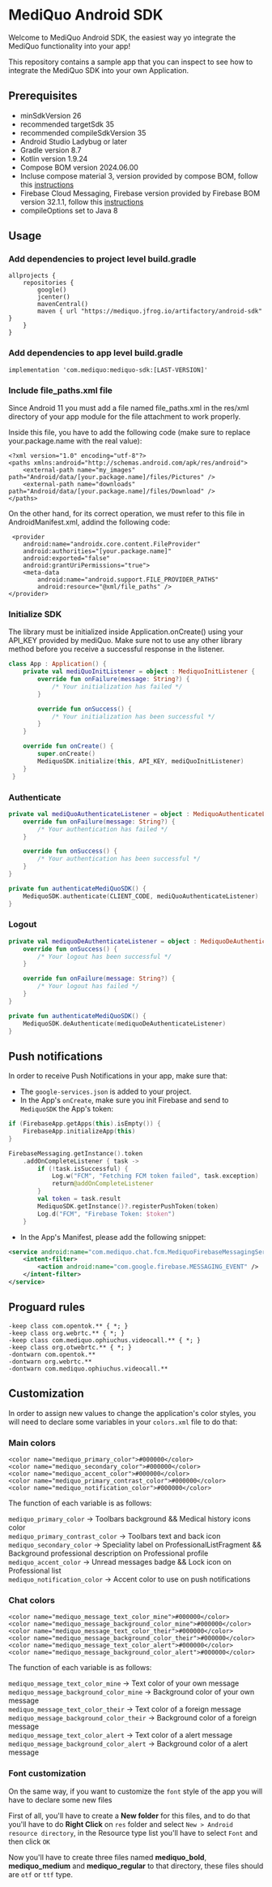 # MediQuo Android SDK
Welcome to MediQuo Android SDK, the easiest way yo integrate the MediQuo functionality into your app!

This repository contains a sample app that you can inspect to see how to integrate the MediQuo SDK into your own Application.

## Prerequisites
- minSdkVersion 26
- recommended targetSdk 35
- recommended compileSdkVersion 35
- Android Studio Ladybug or later
- Gradle version 8.7
- Kotlin version 1.9.24
- Compose BOM version 2024.06.00
- Incluse compose material 3, version provided by compose BOM, follow this [instructions](https://developer.android.com/develop/ui/compose/setup#setup-compose)
- Firebase Cloud Messaging, Firebase version provided by Firebase BOM version 32.1.1, follow this [instructions](https://firebase.google.com/docs/cloud-messaging/android/client)
- compileOptions set to Java 8

## Usage

### Add dependencies to project level build.gradle
````
allprojects {
    repositories {
        google()
        jcenter()
        mavenCentral()
        maven { url "https://mediquo.jfrog.io/artifactory/android-sdk" }
    }
}
````
### Add dependencies to app level build.gradle
````
implementation 'com.mediquo:mediquo-sdk:[LAST-VERSION]'
````

### Include file_paths.xml file
Since Android 11 you must add a file named file_paths.xml in the res/xml directory of your app module for the file attachment to work properly.

Inside this file, you have to add the following code (make sure to replace your.package.name with the real value):
````
<?xml version="1.0" encoding="utf-8"?>
<paths xmlns:android="http://schemas.android.com/apk/res/android">
    <external-path name="my_images" path="Android/data/[your.package.name]/files/Pictures" />
    <external-path name="downloads" path="Android/data/[your.package.name]/files/Download" />
</paths>
````
On the other hand, for its correct operation, we must refer to this file in AndroidManifest.xml, addind the following code:
````
 <provider
    android:name="androidx.core.content.FileProvider"
    android:authorities="[your.package.name]"
    android:exported="false"
    android:grantUriPermissions="true">
    <meta-data
        android:name="android.support.FILE_PROVIDER_PATHS"
        android:resource="@xml/file_paths" />
</provider>
````
### Initialize SDK
The library must be initialized inside Application.onCreate() using your API_KEY provided by mediQuo. Make sure not to use any other library method before you receive a successful response in the listener.
````kotlin
class App : Application() {
    private val mediQuoInitListener = object : MediquoInitListener {
        override fun onFailure(message: String?) {
            /* Your initialization has failed */
        }

        override fun onSuccess() {
            /* Your initialization has been successful */
        }
    }

    override fun onCreate() {
        super.onCreate()
        MediquoSDK.initialize(this, API_KEY, mediQuoInitListener)
    }
 }
````
### Authenticate
````kotlin
private val mediQuoAuthenticateListener = object : MediquoAuthenticateListener {
    override fun onFailure(message: String?) {
        /* Your authentication has failed */
    }

    override fun onSuccess() {
        /* Your authentication has been successful */
    }
}

private fun authenticateMediQuoSDK() {
    MediquoSDK.authenticate(CLIENT_CODE, mediQuoAuthenticateListener)
}
````
### Logout
````kotlin
private val mediquoDeAuthenticateListener = object : MediquoDeAuthenticateListener {
    override fun onSuccess() {
        /* Your logout has been successful */
    }

    override fun onFailure(message: String?) {
        /* Your logout has failed */
    }
}

private fun authenticateMediQuoSDK() {
    MediquoSDK.deAuthenticate(mediquoDeAuthenticateListener)
}
````
## Push notifications

In order to receive Push Notifications in your app, make sure that:
- The `google-services.json` is added to your project. 
- In the App's `onCreate`, make sure you init Firebase and send to `MediquoSDK` the App's token:

```kotlin
if (FirebaseApp.getApps(this).isEmpty()) {
    FirebaseApp.initializeApp(this)
}

FirebaseMessaging.getInstance().token
    .addOnCompleteListener { task ->
        if (!task.isSuccessful) {
            Log.w("FCM", "Fetching FCM token failed", task.exception)
            return@addOnCompleteListener
        }
        val token = task.result
        MediquoSDK.getInstance()?.registerPushToken(token)
        Log.d("FCM", "Firebase Token: $token")
    }
```

- In the App's Manifest, please add the following snippet:

```xml
<service android:name="com.mediquo.chat.fcm.MediquoFirebaseMessagingService" android:exported="false">
	<intent-filter>
		<action android:name="com.google.firebase.MESSAGING_EVENT" />
	</intent-filter>
</service>
```

## Proguard rules

````
-keep class com.opentok.** { *; }
-keep class org.webrtc.** { *; }
-keep class com.mediquo.ophiuchus.videocall.** { *; }
-keep class org.otwebrtc.** { *; }
-dontwarn com.opentok.**
-dontwarn org.webrtc.**
-dontwarn com.mediquo.ophiuchus.videocall.**
````

## Customization

In order to assign new values ​​to change the application's color styles, you will need to declare some variables in your `colors.xml` file to do that:

### Main colors

````
<color name="mediquo_primary_color">#000000</color>
<color name="mediquo_secondary_color">#000000</color>
<color name="mediquo_accent_color">#000000</color>
<color name="mediquo_primary_contrast_color">#000000</color>
<color name="mediquo_notification_color">#000000</color>
````

The function of each variable is as follows:

`mediquo_primary_color` -> Toolbars background && Medical history icons color  
`mediquo_primary_contrast_color` -> Toolbars text and back icon  
`mediquo_secondary_color` -> Speciality label on ProfessionalListFragment && Background professional description on Professional profile  
`mediquo_accent_color` -> Unread messages badge && Lock icon on Professional list  
`mediquo_notification_color` -> Accent color to use on push notifications    

### Chat colors

````
<color name="mediquo_message_text_color_mine">#000000</color>
<color name="mediquo_message_background_color_mine">#000000</color>
<color name="mediquo_message_text_color_their">#000000</color>
<color name="mediquo_message_background_color_their">#000000</color>
<color name="mediquo_message_text_color_alert">#000000</color>
<color name="mediquo_message_background_color_alert">#000000</color>
````

The function of each variable is as follows:

`mediquo_message_text_color_mine` -> Text color of your own message  
`mediquo_message_background_color_mine` -> Background color of your own message  
`mediquo_message_text_color_their` -> Text color of a foreign message  
`mediquo_message_background_color_their` -> Background color of a foreign message  
`mediquo_message_text_color_alert` -> Text color of a alert message  
`mediquo_message_background_color_alert` -> Background color of a alert message

### Font customization
On the same way, if you want to customize the `font` style of the app you will have to declare some new files

First of all, you'll have to create a **New folder** for this files, and to do that you'll have to do **Right Click** on `res` folder and select `New > Android resource directory`, in the Resource type list you'll have to select `Font` and then click `OK`

Now you'll have to create three files named **mediquo_bold**, **mediquo_medium** and **mediquo_regular** to that directory, these files should are `otf` or `ttf` type.